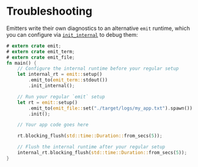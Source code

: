# Troubleshooting

Emitters write their own diagnostics to an alternative `emit` runtime, which you can configure via [`init_internal`](https://docs.rs/emit/1.3.1/emit/setup/struct.Setup.html#method.init_internal) to debug them:

```rust
# extern crate emit;
# extern crate emit_term;
# extern crate emit_file;
fn main() {
    // Configure the internal runtime before your regular setup
    let internal_rt = emit::setup()
        .emit_to(emit_term::stdout())
        .init_internal();

    // Run your regular `emit` setup
    let rt = emit::setup()
        .emit_to(emit_file::set("./target/logs/my_app.txt").spawn())
        .init();

    // Your app code goes here

    rt.blocking_flush(std::time::Duration::from_secs(5));

    // Flush the internal runtime after your regular setup
    internal_rt.blocking_flush(std::time::Duration::from_secs(5));
}
```
